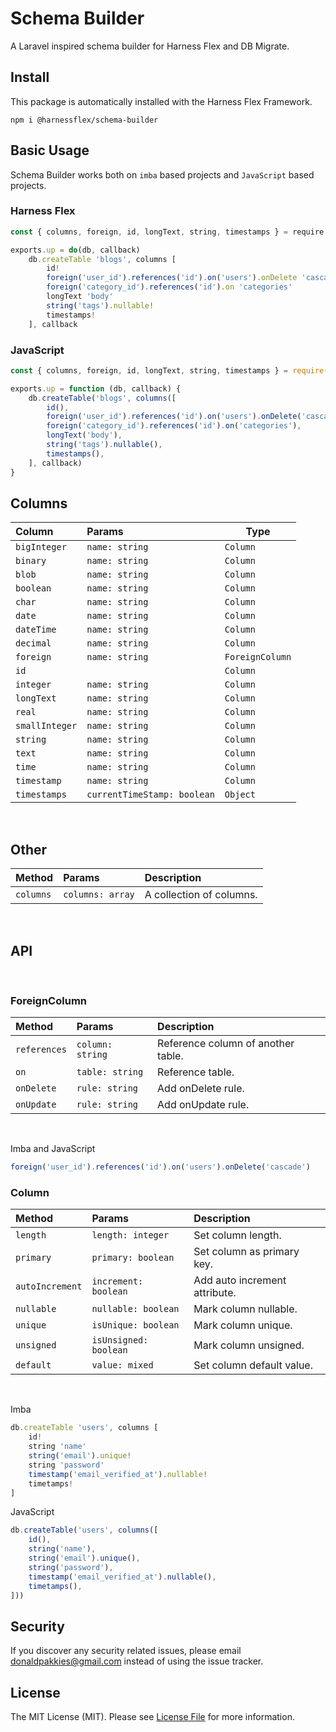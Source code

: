# Schema Builder

A Laravel inspired schema builder for Harness Flex and DB Migrate.

Install
-------

This package is automatically installed with the Harness Flex Framework.

```
npm i @harnessflex/schema-builder
```

Basic Usage
-----------

Schema Builder works both on `imba` based projects and `JavaScript` based projects.

### Harness Flex


```js
const { columns, foreign, id, longText, string, timestamps } = require '@harnessflex/schema-builder'

exports.up = do(db, callback)
	db.createTable 'blogs', columns [
		id!
		foreign('user_id').references('id').on('users').onDelete 'cascade'
		foreign('category_id').references('id').on 'categories'
		longText 'body'
		string('tags').nullable!
		timestamps!
	], callback
```

### JavaScript

```js
const { columns, foreign, id, longText, string, timestamps } = require('@harnessflex/schema-builder')

exports.up = function (db, callback) {
	db.createTable('blogs', columns([
		id(),
		foreign('user_id').references('id').on('users').onDelete('cascade'),
		foreign('category_id').references('id').on('categories'),
		longText('body'),
		string('tags').nullable(),
		timestamps(),
	], callback)
}
```

Columns
-------

Column         | Params                      | Type
:--------------|:----------------------------|----------------
`bigInteger`   | `name: string`              | `Column`
`binary`       | `name: string`              | `Column`
`blob`         | `name: string`              | `Column`
`boolean`      | `name: string`              | `Column`
`char`         | `name: string`              | `Column`
`date`         | `name: string`              | `Column`
`dateTime`     | `name: string`              | `Column`
`decimal`      | `name: string`              | `Column`
`foreign`      | `name: string`              | `ForeignColumn`
`id`           |                             | `Column`
`integer`      | `name: string`              | `Column`
`longText`     | `name: string`              | `Column`
`real`         | `name: string`              | `Column`
`smallInteger` | `name: string`              | `Column`
`string`       | `name: string`              | `Column`
`text`         | `name: string`              | `Column`
`time`         | `name: string`              | `Column`
`timestamp`    | `name: string`              | `Column`
`timestamps`   | `currentTimeStamp: boolean` | `Object`

<br/>

Other
-----
Method    | Params           | Description
:---------|:-----------------|:-----------------------------
`columns` | `columns: array` | A collection of columns.

<br/>

API
---

<br/>

### ForeignColumn

 Method      | Params           | Description
:------------|:-----------------|:----------------------------------
`references` | `column: string` | Reference column of another table.
`on`         | `table: string`  | Reference table.
`onDelete`   | `rule: string`   | Add onDelete rule.
`onUpdate`   | `rule: string`   | Add onUpdate rule.

<br/>

Imba and JavaScript

```js
foreign('user_id').references('id').on('users').onDelete('cascade')
```

### Column

 Method         | Params                | Description
:---------------|:----------------------|:-----------------------------
`length`        | `length: integer`     | Set column length.
`primary`       | `primary: boolean`    | Set column as primary key.
`autoIncrement` | `increment: boolean`  | Add auto increment attribute.
`nullable`      | `nullable: boolean`   | Mark column nullable.
`unique`        | `isUnique: boolean`   | Mark column unique.
`unsigned`      | `isUnsigned: boolean` | Mark column unsigned.
`default`       | `value: mixed`        | Set column default value.

<br/>

Imba 

```js
db.createTable 'users', columns [
	id!
	string 'name'
	string('email').unique!
	string 'password'
	timestamp('email_verified_at').nullable!
	timetamps!
]
```

JavaScript

```js
db.createTable('users', columns([
	id(),
	string('name'),
	string('email').unique(),
	string('password'),
	timestamp('email_verified_at').nullable(),
	timetamps(),
]))
```

Security
-------

If you discover any security related issues, please email donaldpakkies@gmail.com instead of using the issue tracker.

License
-------

The MIT License (MIT). Please see [License File](LICENSE) for more information.
